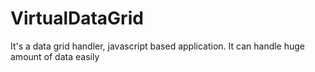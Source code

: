 # VirtualDataGrid
It's a data grid handler, javascript based application. It can handle huge amount of data easily
